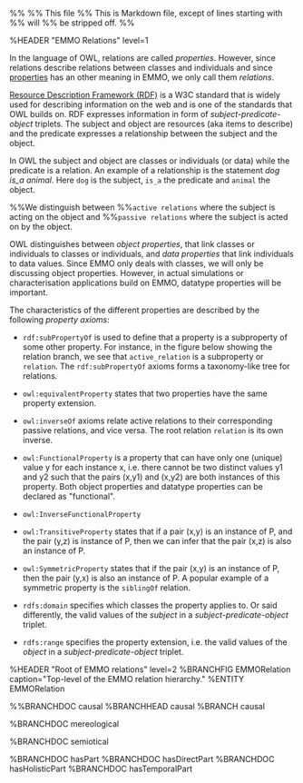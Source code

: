 %%
%% This file
%% This is Markdown file, except of lines starting with %% will
%% be stripped off.
%%

%HEADER "EMMO Relations"    level=1

In the language of OWL, relations are called *properties*.  However,
since relations describe relations between classes and individuals and
since [properties](#Properties) has an other meaning in EMMO, we only call
them *relations*.

[Resource Description Framework (RDF)][RDF] is a W3C standard that is
widely used for describing information on the web and is one of the
standards that OWL builds on.  RDF expresses information in form of
*subject-predicate-object* triplets.  The subject and object are
resources (aka items to describe) and the predicate expresses a
relationship between the subject and the object.

In OWL the subject and object are classes or individuals (or data)
while the predicate is a relation.  An example of a relationship is
the statement *dog is_a animal*.  Here `dog` is the subject, `is_a`
the predicate and `animal` the object.

%%We distinguish between
%%`active relations` where the subject is acting on the object and
%%`passive relations` where the subject is acted on by the object.

OWL distinguishes between *object properties*, that link classes or
individuals to classes or individuals, and *data properties* that link
individuals to data values.  Since EMMO only deals with classes, we
will only be discussing object properties.  However,
in actual simulations or characterisation applications build on EMMO,
datatype properties will be important.

The characteristics of the different properties are described by
the following *property axioms*:

- `rdf:subPropertyOf` is used to define that a property is a
  subproperty of some other property.  For instance, in the figure
  below showing the relation branch, we see that `active_relation` is
  a subproperty or `relation`.
  The `rdf:subPropertyOf` axioms forms a taxonomy-like tree for relations.

- `owl:equivalentProperty` states that two properties have the same
  property extension.

- `owl:inverseOf` axioms relate active relations to their corresponding
  passive relations, and vice versa. The root relation `relation` is its
  own inverse.

- `owl:FunctionalProperty` is a property that can have only one
  (unique) value y for each instance x, i.e. there cannot be two
  distinct values y1 and y2 such that the pairs (x,y1) and (x,y2) are
  both instances of this property. Both object properties and datatype
  properties can be declared as "functional".

- `owl:InverseFunctionalProperty`

- `owl:TransitiveProperty` states that if a pair (x,y) is an instance
  of P, and the pair (y,z) is instance of P, then we can infer that
  the pair (x,z) is also an instance of P.

- `owl:SymmetricProperty` states that if the pair (x,y) is an instance of P,
  then the pair (y,x) is also an instance of P.
  A popular example of a symmetric property is the `siblingOf` relation.

- `rdfs:domain` specifies which classes the property applies to. Or
  said differently, the valid values of the *subject* in a
  *subject-predicate-object* triplet.

- `rdfs:range` specifies the property extension, i.e. the valid values
  of the *object* in a *subject-predicate-object* triplet.




%HEADER "Root of EMMO relations"      level=2
%BRANCHFIG EMMORelation   caption="Top-level of the EMMO relation hierarchy."
%ENTITY EMMORelation


%%BRANCHDOC causal
%BRANCHHEAD causal
%BRANCH causal

%BRANCHDOC mereological

%BRANCHDOC semiotical


%BRANCHDOC hasPart
%BRANCHDOC hasDirectPart
%BRANCHDOC hasHolisticPart
%BRANCHDOC hasTemporalPart







[RDF]: https://en.wikipedia.org/wiki/Resource_Description_Framework
